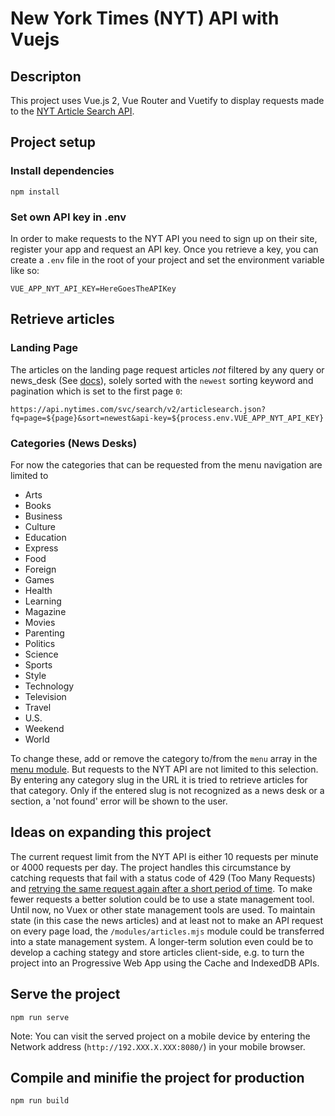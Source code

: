 # New York Times (NYT) API with Vuejs
## Descripton
This project uses Vue.js 2, Vue Router and Vuetify to display requests made to the [NYT Article Search API](https://developer.nytimes.com/docs/articlesearch-product/1/overview).
## Project setup
### Install dependencies
```
npm install
```
### Set own API key in .env
In order to make requests to the NYT API you need to sign up on their site, register your app and request an API key. Once you retrieve a key, you can create a `.env` file in the root of your project and set the environment variable like so:
```
VUE_APP_NYT_API_KEY=HereGoesTheAPIKey
```
## Retrieve articles
### Landing Page
The articles on the landing page request articles *not* filtered by any query or news_desk (See [docs](https://developer.nytimes.com/docs/articlesearch-product/1/overview)), solely sorted with the `newest` sorting keyword and pagination which is set to the first page `0`:

```
https://api.nytimes.com/svc/search/v2/articlesearch.json?fq=page=${page}&sort=newest&api-key=${process.env.VUE_APP_NYT_API_KEY}
```

### Categories (News Desks)
For now the categories that can be requested from the menu navigation are limited to

- Arts
- Books
- Business
- Culture
- Education
- Express
- Food
- Foreign
- Games
- Health
- Learning
- Magazine
- Movies
- Parenting
- Politics
- Science
- Sports
- Style
- Technology
- Television
- Travel
- U.S.
- Weekend
- World

To change these, add or remove the category to/from the `menu` array in the [menu module](/jamawe/vue-news-api-project/blob/main/src/modules/menu.mjs).
But requests to the NYT API are not limited to this selection. By entering any category slug in the URL it is tried to retrieve articles for that category. Only if the entered slug is not recognized as a news desk or a section, a 'not found' error will be shown to the user.

## Ideas on expanding this project

The current request limit from the NYT API is either 10 requests per minute or 4000 requests per day. The project handles this circumstance by catching requests that fail with a status code of 429 (Too Many Requests) and [retrying the same request again after a short period of time](/jamawe/vue-news-api-project/blob/main/src/pages/HomePage.vue).
To make fewer requests a better solution could be to use a state management tool. Until now, no Vuex or other state management tools are used. To maintain state (in this case the news articles) and at least not to make an API request on every page load, the `/modules/articles.mjs` module could be transferred into a state management system.
A longer-term solution even could be to develop a caching stategy and store articles client-side, e.g. to turn the project into an Progressive Web App using the Cache and IndexedDB APIs.

## Serve the project
```
npm run serve
```
Note: You can visit the served project on a mobile device by entering the Network address (`http://192.XXX.X.XXX:8080/`) in your mobile browser.

## Compile and minifie the project for production
```
npm run build
```